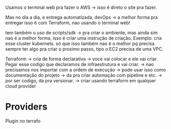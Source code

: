 Usamos o terminal web pra fazer o AWS → isso é direto o site pra fazer.

Mas no dia a dia, e entrega automatizada, devOps → a melhor forma pra entregar isso é com Terraform, nao usando o terminal web!

tem também o uso de scripts/sdk → pra criar o ambiente, mas ainda sim nao é a melhor forma, isso é criar uma instrução de criação. Exemplo: cria esse cluster kubernets.
só que isso também nao é o melhor pq precisa sempre ter algo pra criar o proximo passo, tipo o EC2 precisa de uma VPC.

Terraform → cria de forma declarativa → voce vai colocar e ele vai criar. Pegar esse codigo que declaramos de infraestrutura e vai criar.
	→ nao precisamos nos importar com a ordem de execução
	→ pode usar isso como documentação do projeto
	→ da pra criar automação com pipeline e etc.
	→ por ser codigo, da pra versionar.
	→ criar usando terraform em qualquer cloud provider

# Providers
Plugin no terrafo
